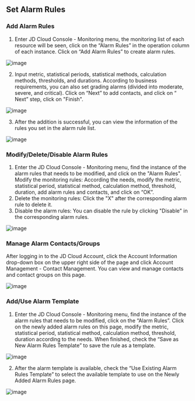 ## Set Alarm Rules
### Add Alarm Rules
1. Enter JD Cloud Console - Monitoring menu, the monitoring list of each resource will be seen, click on the “Alarm Rules” in the operation column of each instance. Click on “Add Alarm Rules” to create alarm rules.
 
![image](https://raw.githubusercontent.com/jdcloudcom/cn/edit/image/Cloud-Monitor/yunziyuan/4.%E8%B5%84%E6%BA%90%E7%9B%91%E6%8E%A7.png)

2. Input metric, statistical periods, statistical methods, calculation methods, thresholds, and durations. According to business requirements, you can also set grading alarms (divided into moderate, severe, and critical). Click on “Next” to add contacts, and click on “ Next” step, click on "Finish".

![image](https://raw.githubusercontent.com/jdcloudcom/cn/zhangwenjie30-patch-4/image/Cloud-Monitor/yunziyuan/%E8%AE%BE%E7%BD%AE%E6%8A%A5%E8%AD%A6%E8%A7%84%E5%88%99.png)

3. After the addition is successful, you can view the information of the rules you set in the alarm rule list.

![image](https://raw.githubusercontent.com/jdcloudcom/cn/zhangwenjie30-patch-4/image/Cloud-Monitor/yunziyuan/%E5%AE%9E%E4%BE%8B%E8%AF%A6%E6%83%85_%E6%8A%A5%E8%AD%A6%E8%A7%84%E5%88%99.png)

### Modify/Delete/Disable Alarm Rules
1. Enter the JD Cloud Console - Monitoring menu, find the instance of the alarm rules that needs to be modified, and click on the "Alarm Rules".
Modify the monitoring rules: According the needs, modify the metric, statistical period, statistical method, calculation method, threshold, duration, add alarm rules and contacts, and click on “OK”.
2. Delete the monitoring rules: Click the "X" after the corresponding alarm rule to delete it.
3. Disable the alarm rules: You can disable the rule by clicking "Disable" in the corresponding alarm rules.

![image](https://raw.githubusercontent.com/jdcloudcom/cn/edit/image/Cloud-Monitor/yunziyuan/6.%E8%B5%84%E6%BA%90%E7%9B%91%E6%8E%A7.png)

### Manage Alarm Contacts/Groups
After logging in to the JD Cloud Account, click the Account Information drop-down box on the upper right side of the page and click Account Management - Contact Management. You can view and manage contacts and contact groups on this page.

![image](https://raw.githubusercontent.com/jdcloudcom/cn/edit/image/Cloud-Monitor/yunziyuan/7.%E8%B5%84%E6%BA%90%E7%9B%91%E6%8E%A7.png)

### Add/Use Alarm Template
1. Enter the JD Cloud Console - Monitoring menu, find the instance of the alarm rules that needs to be modified, click on the “Alarm Rules”. Click on the newly added alarm rules on this page, modify the metric, statistical period, statistical method, calculation method, threshold, duration according to the needs. When finished, check the “Save as New Alarm Rules Template” to save the rule as a template.

![image](https://raw.githubusercontent.com/jdcloudcom/cn/edit/image/Cloud-Monitor/yunziyuan/8.%E8%B5%84%E6%BA%90%E7%9B%91%E6%8E%A7.png)

2. After the alarm template is available, check the “Use Existing Alarm Rules Template” to select the available template to use on the Newly Added Alarm Rules page.
 
![image](https://raw.githubusercontent.com/jdcloudcom/cn/edit/image/Cloud-Monitor/yunziyuan/9.%E8%B5%84%E6%BA%90%E7%9B%91%E6%8E%A7.png)
